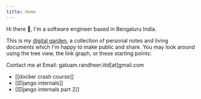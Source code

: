 ```yaml
---
title: Home
---
```


Hi there 👋, 
I'm a software engineer based in Bengaluru India. 

This is my [digital garden](https://maggieappleton.com/garden-history), a collection of personal notes and living documents which I'm happy to make public and share. You may look around using the tree view, the link graph, or these starting points:

Contact me at Email: gatuam.randheer.iitd[at]gmail.com

- [[docker crash course]]
- [[Django internals]]
- [[Django internals part 2]]